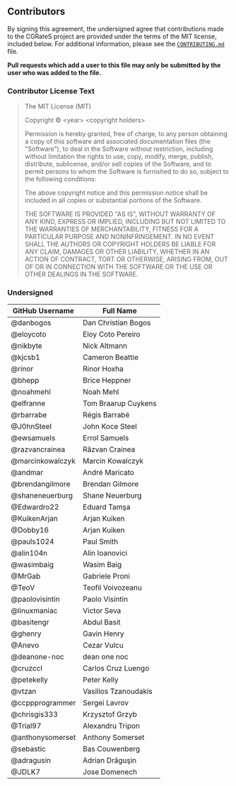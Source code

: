 ## Contributors

By signing this agreement, the undersigned agree that contributions made to the CGRateS
project are provided under the terms of the MIT license, included below. For additional
information, please see the [`CONTRIBUTING.md`](CONTRIBUTING.md) file.

**Pull requests which add a user to this file may only be submitted by the user who was added to the file.**

### Contributor License Text

> The MIT License (MIT)
>
> Copyright &copy; &lt;year&gt; &lt;copyright holders&gt;
>
> Permission is hereby granted, free of charge, to any person obtaining a copy
> of this software and associated documentation files (the "Software"), to deal
> in the Software without restriction, including without limitation the rights
> to use, copy, modify, merge, publish, distribute, sublicense, and/or sell
> copies of the Software, and to permit persons to whom the Software is
> furnished to do so, subject to the following conditions:
>
> The above copyright notice and this permission notice shall be included in
> all copies or substantial portions of the Software.
>
> THE SOFTWARE IS PROVIDED "AS IS", WITHOUT WARRANTY OF ANY KIND, EXPRESS OR
> IMPLIED, INCLUDING BUT NOT LIMITED TO THE WARRANTIES OF MERCHANTABILITY,
> FITNESS FOR A PARTICULAR PURPOSE AND NONINFRINGEMENT. IN NO EVENT SHALL THE
> AUTHORS OR COPYRIGHT HOLDERS BE LIABLE FOR ANY CLAIM, DAMAGES OR OTHER
> LIABILITY, WHETHER IN AN ACTION OF CONTRACT, TORT OR OTHERWISE, ARISING FROM,
> OUT OF OR IN CONNECTION WITH THE SOFTWARE OR THE USE OR OTHER DEALINGS IN
> THE SOFTWARE.

### Undersigned

| GitHub Username | Full Name |
| --------------- | --------- |
| @danbogos | Dan Christian Bogos |
| @eloycoto | Eloy Coto Pereiro |
| @nikbyte  | Nick Altmann |
| @kjcsb1   | Cameron Beattie |
| @rinor    | Rinor Hoxha |
| @bhepp    | Brice Heppner |
| @noahmehl | Noah Mehl |
| @elfranne | Tom Braarup Cuykens |
| @rbarrabe | Régis Barrabé |
| @J0hnSteel | John Koce Steel |
| @ewsamuels | Errol Samuels |
| @razvancrainea | Răzvan Crainea |
| @marcinkowalczyk | Marcin Kowalczyk |
| @andmar | André Maricato |
| @brendangilmore | Brendan Gilmore |
| @shaneneuerburg | Shane Neuerburg |
| @Edwardro22 | Eduard Tamşa |
| @KuikenArjan | Arjan Kuiken |
| @Dobby16 | Arjan Kuiken |
| @pauls1024 | Paul Smith |
| @alin104n | Alin Ioanovici |
| @wasimbaig | Wasim Baig |
| @MrGab | Gabriele Proni |
| @TeoV | Teofil Voivozeanu |
| @paolovisintin | Paolo Visintin |
| @linuxmaniac | Victor Seva |
| @basitengr | Abdul Basit |
| @ghenry | Gavin Henry |
| @Anevo | Cezar Vulcu |
| @deanone-noc | dean one noc |
| @cruzccl | Carlos Cruz Luengo |
| @petekelly | Peter Kelly |
| @vtzan | Vasilios Tzanoudakis |
| @ccppprogrammer | Sergei Lavrov |
| @chrisgis333 | Krzysztof Grzyb |
| @Trial97 | Alexandru Tripon |
| @anthonysomerset | Anthony Somerset |
| @sebastic | Bas Couwenberg |
| @adragusin | Adrian Drăguşin |
| @JDLK7 | Jose Domenech |

<!-- to sign, include a single line above this comment containing the following text:
| @username | First Last |
-->
